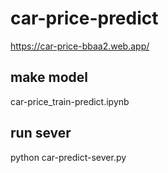 # car-price-predict
https://car-price-bbaa2.web.app/

## make model
car-price_train-predict.ipynb

## run sever
python car-predict-sever.py
